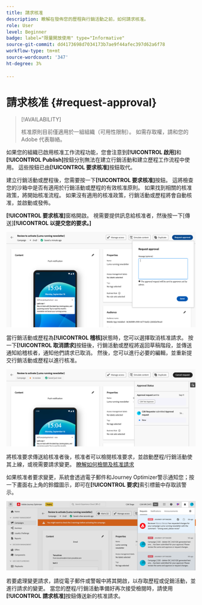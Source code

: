```yaml
---
title: 請求核准
description: 瞭解在發佈您的歷程與行銷活動之前，如何請求核准。
role: User
level: Beginner
badge: label="限量開放使用" type="Informative"
source-git-commit: dd4173698d7034173b7ae9f44afec397d62a6f78
workflow-type: tm+mt
source-wordcount: '347'
ht-degree: 3%

---
```



# 請求核准 {#request-approval}

>[!AVAILABILITY]
>
> 核准原則目前僅適用於一組組織（可用性限制）。 如需存取權，請和您的 Adobe 代表聯絡。

如果您的組織已啟用核准工作流程功能，您會注意到&#x200B;**[!UICONTROL 啟用]**&#x200B;和&#x200B;**[!UICONTROL Publish]**&#x200B;按鈕分別無法在建立行銷活動和建立歷程工作流程中使用。 這些按鈕已由&#x200B;**[!UICONTROL 要求核准]**&#x200B;按鈕取代。

建立行銷活動或歷程後，您需要按一下&#x200B;**[!UICONTROL 要求核准]**&#x200B;按鈕。 這將檢查您的沙箱中是否有適用於行銷活動或歷程的有效核准原則。 如果找到相關的核准政策，將開始核准流程。 如果沒有適用的核准政策，行銷活動或歷程將會自動核准，並啟動或發佈。

**[!UICONTROL 要求核准]**&#x200B;窗格開啟。 視需要提供訊息給核准者，然後按一下[傳送]**[!UICONTROL 以提交您的要求。]**

![](assets/approval-request.png)

當行銷活動或歷程為&#x200B;**[!UICONTROL 稽核]**&#x200B;狀態時，您可以選擇取消核准請求。 按一下&#x200B;**[!UICONTROL 取消請求]**&#x200B;按鈕後，行銷活動或歷程將返回草稿階段，並傳送通知給稽核者，通知他們請求已取消。 然後，您可以進行必要的編輯，並重新提交行銷活動或歷程以進行核准。

![](assets/approval-cancel.png)

將核准要求傳送給核准者後，核准者可以檢閱核准要求，並啟動歷程/行銷活動使其上線，或視需要請求變更。 [瞭解如何檢閱及核准請求](review-approve-request.md)

如果核准者要求變更，系統會透過電子郵件和Journey Optimizer警示通知您；按一下畫面右上角的鈴鐺圖示，即可在&#x200B;**[!UICONTROL 要求]**&#x200B;索引標籤中存取該警示。

![](assets/changes-requested.png)

若要處理變更請求，請從電子郵件或警報中將其開啟，以存取歷程或促銷活動，並進行請求的變更。 當您的歷程/行銷活動準備好再次接受檢閱時，請使用&#x200B;**[!UICONTROL 請求核准]**&#x200B;按鈕傳送新的核准請求。
